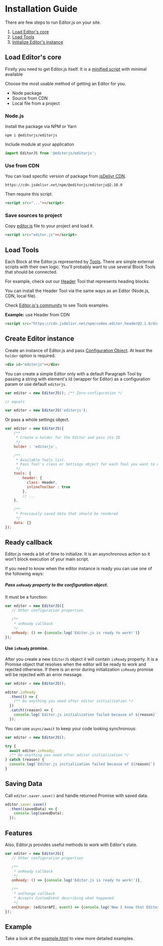 # Installation Guide

There are few steps to run Editor.js on your site.

1. [Load Editor's core](#load-editors-core)
2. [Load Tools](#load-tools)
3. [Initialize Editor's instance](#create-editor-instance)

## Load Editor's core

Firstly you need to get Editor.js itself. It is a [minified script](../dist/editor.js) with minimal available

Choose the most usable method of getting an Editor for you.

- Node package
- Source from CDN
- Local file from a project

### Node.js

Install the package via NPM or Yarn

```shell
npm i @editorjs/editorjs
```

Include module at your application

```javascript
import EditorJS from '@editorjs/editorjs';
```

### Use from CDN

You can load specific version of package from [jsDelivr CDN](https://www.jsdelivr.com/package/npm/@editorjs/editorjs).

`https://cdn.jsdelivr.net/npm/@editorjs/editorjs@2.10.0`

Then require this script.

```html
<script src="..."></script>
```

### Save sources to project

Copy [editor.js](../dist/editor.js) file to your project and load it.

```html
<script src="editor.js"></script>
```

## Load Tools

Each Block at the Editor.js represented by [Tools](tools.md). There are simple external scripts with their own logic. You'll probably want to use several Block Tools that should be connected.

For example, check out our [Header](https://github.com/editor-js/header) Tool that represents heading blocks.

You can install the Header Tool via the same ways as an Editor (Node.js, CDN, local file).

Check [Editor.js's community](https://github.com/editor-js/) to see Tools examples.

**Example:** use Header from CDN

```html
<script src="https://cdn.jsdelivr.net/npm/codex.editor.header@2.1.0/dist/bundle.js"></script>
```

## Create Editor instance

Create an instance of Editor.js and pass [Configuration Object](../src/types-internal/editor-config.ts).
At least the `holder` option is required.

```html
<div id="editorjs"></div>
```

You can create a simple Editor only with a default Paragraph Tool by passing a string with element's Id (wrapper for Editor) as a configuration param or use default `editorjs`.

```javascript
var editor = new EditorJS(); /** Zero-configuration */

// equals

var editor = new EditorJS('editorjs');
````

Or pass a whole settings object.

```javascript
var editor = new EditorJS({
    /**
     * Create a holder for the Editor and pass its ID
     */
    holder : 'editorjs',

    /**
     * Available Tools list.
     * Pass Tool's class or Settings object for each Tool you want to use
     */
    tools: {
        header: {
          class: Header,
          inlineToolbar : true
        },
        // ...
    },

    /**
     * Previously saved data that should be rendered
     */
    data: {}
});
```

## Ready callback

Editor.js needs a bit of time to initialize. It is an asynchronous action so it won't block execution of your main script.

If you need to know when the editor instance is ready you can use one of the following ways:

##### Pass `onReady` property to the configuration object.

It must be a function:

```javascript
var editor = new EditorJS({
   // Other configuration properties

   /**
    * onReady callback
    */
   onReady: () => {console.log('Editor.js is ready to work!')}
});
```

#### Use `isReady` promise.

After you create a new `EditorJS` object it will contain `isReady` property.
It is a Promise object that resolves when the editor will be ready to work and rejected otherwise.
If there is an error during initialization `isReady` promise will be rejected with an error message.

```javascript
var editor = new EditorJS();

editor.isReady
  .then(() => {
    /** Do anything you need after editor initialization */
  })
  .catch((reason) => {
    console.log(`Editor.js initialization failed because of ${reason}`)
  });
```

You can use `async/await` to keep your code looking synchronous:

```javascript
var editor = new EditorJS();

try {
  await editor.isReady;
  /** Do anything you need after editor initialization */
} catch (reason) {
  console.log(`Editor.js initialization failed because of ${reason}`)
}
```


## Saving Data

Call `editor.saver.save()` and handle returned Promise with saved data.

```javascript
editor.saver.save()
  .then((savedData) => {
    console.log(savedData);
  });
```

## Features

Also, Editor.js provides useful methods to work with Editor's state.

```javascript
var editor = new EditorJS({
   // Other configuration properties

   /**
    * onReady callback
    */
   onReady: () => {console.log('Editor.js is ready to work!')},

   /**
    * onChange callback
    * Accepts CustomEvent describing what happened
    */
   onChange: (editorAPI, event) => {console.log('Now I know that Editor\'s content changed!')}
});
```

## Example

Take a look at the [example.html](../example/example.html) to view more detailed examples.
